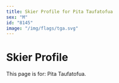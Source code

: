 ```yaml
---
title: Skier Profile for Pita Taufatofua
sex: "M"
id: "8145"
image: "/img/flags/tga.svg" 
---
```


# Skier Profile

This page is for: Pita Taufatofua.
    